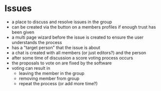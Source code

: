 # Issues

- a place to discuss and resolve issues in the group
- can be created via the button on a members profiles if enough trust has been given
- a multi page wizard before the issue is created to ensure the user understands the process
- has a "target person" that the issue is about
- a chat is created with all members (or just editors?) and the person
- after some time of discussion a score voting process occurs
- the proposals to vote on are fixed by the software
- voting can result in
    - leaving the member in the group
    - removing member from group
    - repeat the process (or add more time?)
